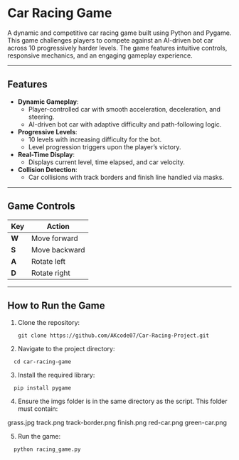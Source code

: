 # **Car Racing Game**

A dynamic and competitive car racing game built using Python and Pygame. This game challenges players to compete against an AI-driven bot car across 10 progressively harder levels. The game features intuitive controls, responsive mechanics, and an engaging gameplay experience.

---

## **Features**

- **Dynamic Gameplay**:
  - Player-controlled car with smooth acceleration, deceleration, and steering.
  - AI-driven bot car with adaptive difficulty and path-following logic.
- **Progressive Levels**:
  - 10 levels with increasing difficulty for the bot.
  - Level progression triggers upon the player’s victory.
- **Real-Time Display**:
  - Displays current level, time elapsed, and car velocity.
- **Collision Detection**:
  - Car collisions with track borders and finish line handled via masks.

---

## **Game Controls**

| Key         | Action                     |
|-------------|----------------------------|
| **W**       | Move forward               |
| **S**       | Move backward              |
| **A**       | Rotate left                |
| **D**       | Rotate right               |

---

## **How to Run the Game**

1. Clone the repository:

   ```
   git clone https://github.com/AKcode07/Car-Racing-Project.git
   ```

2. Navigate to the project directory:

  ```
    cd car-racing-game
  ```

3. Install the required library:

  ```
    pip install pygame
  ```
4. Ensure the imgs folder is in the same directory as the script. This folder must contain:

  grass.jpg
  track.png
  track-border.png
  finish.png
  red-car.png
  green-car.png

5. Run the game:

  ```
    python racing_game.py
  ```
